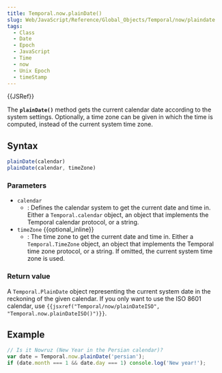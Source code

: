 ```yaml
---
title: Temporal.now.plainDate()
slug: Web/JavaScript/Reference/Global_Objects/Temporal/now/plaindate
tags:
  - Class
  - Date
  - Epoch
  - JavaScript
  - Time
  - now
  - Unix Epoch
  - timeStamp
---
```

{{JSRef}}

<p class="summary"><span class="seoSummary">The <strong><code>plainDate()</code></strong> method gets the current calendar date according to the system settings. Optionally, a time zone can be given in which the time is computed, instead of the current system time zone.</span></p>

## Syntax

```js
plainDate(calendar)
plainDate(calendar, timeZone)
```

### Parameters

- `calendar`
  - : Defines the calendar system to get the current date and time in. Either a
    `Temporal.calendar` object, an object that implements the Temporal calendar
    protocol, or a string.
- `timeZone` {{optional_inline}}
  - : The time zone to get the current date and time in. Either a
    `Temporal.TimeZone` object, an object that implements the Temporal time zone
    protocol, or a string. If omitted, the current system time zone is used.

### Return value

A `Temporal.PlainDate` object representing the current system date in the
reckoning of the given calendar. If you only want to use the ISO 8601 calendar,
use
`{{jsxref("Temporal/now/plainDateISO", "Temporal.now.plainDateISO()")}}`.

## Example

```js
// Is it Nowruz (New Year in the Persian calendar)?
var date = Temporal.now.plainDate('persian');
if (date.month === 1 && date.day === 1) console.log('New year!');
```

